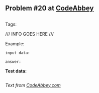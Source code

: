 ## Problem #20 at [CodeAbbey](https://codeabbey.com/)
## 
Tags: 

/// INFO GOES HERE ///

Example:
```
input data:

answer:

```

**Test data:**
```

```
*Text from [CodeAbbey.com](https://www.codeabbey.com/)*

